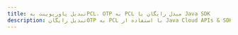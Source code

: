---title: تبدیل پاورپوینت بهPCL، OTP به PCL مبدل رایگان یا Java SDKdescription: تبدیل رایگانOTP به PCL با استفاده از Java Cloud APIs & SDK. همچنین اسناد Microsoft PowerPoint را در Cloud ایجاد، ویرایش و رندر کنید.---
